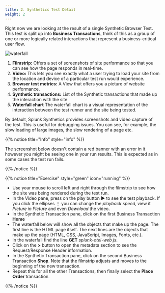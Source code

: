 ```yaml
---
title: 2. Synthetics Test Detail
weight: 2
---
```


Right now we are looking at the result of a single Synthetic Browser Test. This test is split up into **Business Transactions**, think of this as a group of one or more logically related interactions that represent a business-critical user flow.

![waterfall](../images/synth-waterfall.png)

1. **Filmstrip:** Offers a set of screenshots of site performance so that you can see how the page responds in real-time.
2. **Video:** This lets you see exactly what a user trying to load your site from the location and device of a particular test run would experience.
3. **Browser test metrics:**  A View that offers you a picture of website performance.
4. **Synthetic transactions:**  List of the Synthetic transactions that made up the interaction with the site
5. **Waterfall chart**  The waterfall chart is a visual representation of the interaction between the test runner and the site being tested.

By default, Splunk Synthetics provides screenshots and video capture of the test. This is useful for debugging issues. You can see, for example, the slow loading of large images, the slow rendering of a page etc.

{{% notice title="Info" style="info" %}}

The screenshot below doesn't contain a red banner with an error in it however you might be seeing one in your run results. This is expected as in some cases the test run fails.

{{% /notice %}}

{{% notice title="Exercise" style="green" icon="running" %}}

* Use your mouse to scroll left and right through the filmstrip to see how the site was being rendered during the test run.
* In the Video pane, press on the play button **▶** to see the test playback. If you click the ellipses **⋮** you can change the *playback speed*, view it *Picture in Picture* and even *Download* the video.
* In the Synthetic Transaction pane, click on the first Business Transaction **Home**
* The waterfall below will show all the objects that make up the page. The first line is the HTML page itself. The next lines are the objects that make up the page (HTML, CSS, JavaScript, Images, Fonts, etc.).
* In the waterfall find the line **GET** *splunk-otel-web.js*.
* Click on the **>** button to open the metadata section to see the Request/Response Header information.
* In the Synthetic Transaction pane, click on the second Business Transaction **Shop**. Note that the filmstrip adjusts and moves to the beginning of the new transaction.
* Repeat this for all the other Transactions, then finally select the **Place Order** transaction.

{{% /notice %}}
